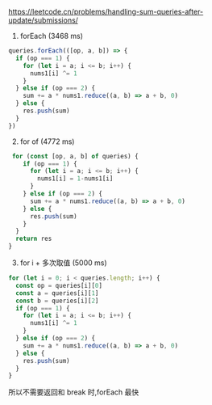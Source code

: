 https://leetcode.cn/problems/handling-sum-queries-after-update/submissions/

1. forEach (3468 ms)

```ts
queries.forEach(([op, a, b]) => {
  if (op === 1) {
    for (let i = a; i <= b; i++) {
      nums1[i] ^= 1
    }
  } else if (op === 2) {
    sum += a * nums1.reduce((a, b) => a + b, 0)
  } else {
    res.push(sum)
  }
})
```

2. for of (4772 ms)

```ts
 for (const [op, a, b] of queries) {
    if (op === 1) {
      for (let i = a; i <= b; i++) {
        nums1[i] = 1-nums1[i]
      }
    } else if (op === 2) {
      sum += a * nums1.reduce((a, b) => a + b, 0)
    } else {
      res.push(sum)
    }
  }
  return res
}
```

3. for i + 多次取值 (5000 ms)

```ts
for (let i = 0; i < queries.length; i++) {
  const op = queries[i][0]
  const a = queries[i][1]
  const b = queries[i][2]
  if (op === 1) {
    for (let i = a; i <= b; i++) {
      nums1[i] ^= 1
    }
  } else if (op === 2) {
    sum += a * nums1.reduce((a, b) => a + b, 0)
  } else {
    res.push(sum)
  }
}
```

所以不需要返回和 break 时,forEach 最快
